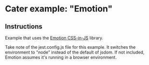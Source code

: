  # Cater example: "Emotion"

 ## Instructions

 Example that uses the [Emotion CSS-in-JS](https://github.com/emotion-js/emotion) library.

 Take note of the jest.config.js file for this example. It switches the environment to "node" instead of the default of jsdom. If not included, Emotion assumes it's running in a browser environment.

